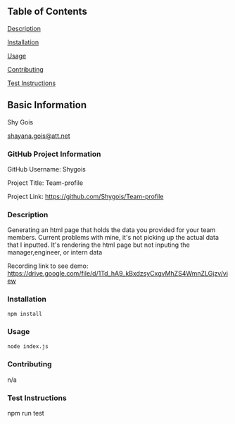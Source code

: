 ## Table of Contents 

[Description](#description)

[Installation](#installation)

[Usage](#usage)

[Contributing](#contributing)

[Test Instructions](#testinstructions)

## Basic Information
Shy Gois

shayana.gois@att.net
  

### GitHub Project Information
GitHub Username: Shygois
  
Project Title: Team-profile
  
Project Link: https://github.com/Shygois/Team-profile

<a name="description"></a>
### Description
Generating an html page that holds the data you provided for your team members. Current problems with mine, it's not picking up the actual data that I inputted. It's rendering the html page but not inputing the manager,engineer, or intern data 

Recording link to see demo: https://drive.google.com/file/d/1Td_hA9_kBxdzsyCxgvMhZS4WmnZLGjzv/view


<a name="installation"></a>
### Installation
```bash 
npm install
```

<a name="usage"></a>
### Usage
```bash 
node index.js
```
 
<a name="contributing"></a>
### Contributing
n/a

<a name="test instructions"></a>
### Test Instructions 
npm run test
  
